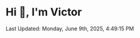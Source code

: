 <h1>Hi 👋, I'm Victor </h1>

<!--RECENT_ACTIVITY:start-->
<!--RECENT_ACTIVITY:end-->

<!--RECENT_ACTIVITY:last_update-->
Last Updated: Monday, June 9th, 2025, 4:49:15 PM
<!--RECENT_ACTIVITY:last_update_end-->
